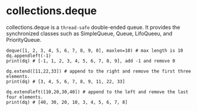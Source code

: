 # collections.deque

collections.deque is a `thread-safe` double-ended queue. It provides the synchronized classes such as SimpleQueue, Queue, LifoQueeu, and PriorityQueue.
```
deque([1, 2, 3, 4, 5, 6, 7, 8, 9, 0], maxlen=10) # max length is 10
dq.appendleft(-1)
print(dq) # [-1, 1, 2, 3, 4, 5, 6, 7, 8, 9], add -1 and remove 0

dq.extend([11,22,33]) # append to the right and remove the first three elements.
print(dq) # [3, 4, 5, 6, 7, 8, 9, 11, 22, 33]

dq.extendleft([10,20,30,40]) # append to the left and remove the last four elements.
print(dq) # [40, 30, 20, 10, 3, 4, 5, 6, 7, 8]
```


